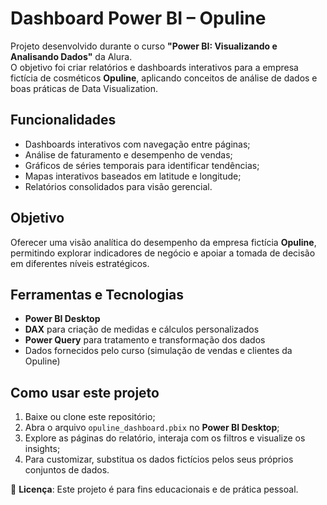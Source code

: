 # Dashboard Power BI – Opuline

Projeto desenvolvido durante o curso **"Power BI: Visualizando e Analisando Dados"** da Alura.  
O objetivo foi criar relatórios e dashboards interativos para a empresa fictícia de cosméticos **Opuline**, aplicando conceitos de análise de dados e boas práticas de Data Visualization.

## Funcionalidades
- Dashboards interativos com navegação entre páginas;  
- Análise de faturamento e desempenho de vendas;  
- Gráficos de séries temporais para identificar tendências;  
- Mapas interativos baseados em latitude e longitude;  
- Relatórios consolidados para visão gerencial.  

## Objetivo
Oferecer uma visão analítica do desempenho da empresa fictícia **Opuline**, permitindo explorar indicadores de negócio e apoiar a tomada de decisão em diferentes níveis estratégicos.  

## Ferramentas e Tecnologias
- **Power BI Desktop**  
- **DAX** para criação de medidas e cálculos personalizados  
- **Power Query** para tratamento e transformação dos dados  
- Dados fornecidos pelo curso (simulação de vendas e clientes da Opuline)  

## Como usar este projeto
1. Baixe ou clone este repositório;  
2. Abra o arquivo `opuline_dashboard.pbix` no **Power BI Desktop**;  
3. Explore as páginas do relatório, interaja com os filtros e visualize os insights;  
4. Para customizar, substitua os dados fictícios pelos seus próprios conjuntos de dados.  

📁 **Licença**: Este projeto é para fins educacionais e de prática pessoal.

